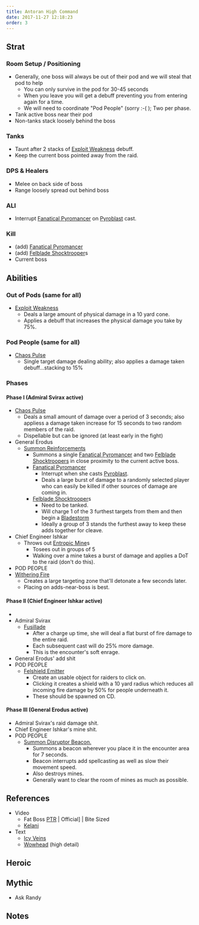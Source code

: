 ```yaml
---
title: Antoran High Command
date: 2017-11-27 12:18:23
order: 3
---
```


## Strat
### Room Setup / Positioning
- Generally, one boss will always be out of their pod and we will steal that pod to help
  - You can only survive in the pod for 30-45 seconds
  - When you leave you will get a debuff preventing you from entering again for a time.
  - We will need to coordinate "Pod People" (sorry :-( ); Two per phase.
- Tank active boss near their pod
- Non-tanks stack loosely behind the boss

### Tanks
- Taunt after 2 stacks of [Exploit Weakness](http://www.wowhead.com/spell=244892) debuff.
- Keep the current boss pointed away from the raid.

### DPS & Healers
- Melee on back side of boss
- Range loosely spread out behind boss

### ALl
- Interrupt [Fanatical Pyromancer](http://www.wowhead.com/npc=127724) on [Pyroblast](http://www.wowhead.com/spell=246505) cast.

### Kill
- (add) [Fanatical Pyromancer](http://www.wowhead.com/npc=127724) 
- (add) [Felblade Shocktrooper](http://www.wowhead.com/npc=127725)s
- Current boss

## Abilities
### Out of Pods (same for all)
- [Exploit Weakness](http://www.wowhead.com/spell=244892)
  - Deals a large amount of physical damage in a 10 yard cone.
  - Applies a debuff that increases the physical damage you take by 75%.

### Pod People (same for all)
- [Chaos Pulse](http://www.wowhead.com/spell=257974)
  - Single target damage dealing ability; also applies a damage taken debuff...stacking to 15%

### Phases
#### Phase I (Admiral Svirax active)
- [Chaos Pulse](http://www.wowhead.com/spell=257974)
  - Deals a small amount of damage over a period of 3 seconds; also appliess a damage taken increase for 15 seconds to two random members of the raid.
  - Dispellable but can be ignored (at least early in the fight)
- General Erodus
  - [Summon Reinforcements](http://www.wowhead.com/spell=245546)
    - Summons a single [Fanatical Pyromancer](http://www.wowhead.com/npc=127724) and two [Felblade Shocktroopers](http://www.wowhead.com/npc=127725) in close proximity to the current active boss.
    - [Fanatical Pyromancer](http://www.wowhead.com/npc=127724) 
      - Interrupt when she casts [Pyroblast](http://www.wowhead.com/spell=246505).
      - Deals a large burst of damage to a randomly selected player who can easily be killed if other sources of damage are coming in.
    - [Felblade Shocktrooper](http://www.wowhead.com/npc=127725)s
      - Need to be tanked.
      - Will charge 1 of the 3 furthest targets from them and then begin a [Bladestorm](http://www.wowhead.com/spell=253038)
      - Ideally a group of 3 stands the furthest away to keep these adds together for cleave.
- Chief Engineer Ishkar
  - Throws out [Entropic Mine](http://www.wowhead.com/spell=245161)s 
    - Tosees out in groups of 5
    - Walking over a mine takes a burst of damage and applies a DoT to the raid (don't do this).
- POD PEOPLE
 - [Withering Fire](http://www.wowhead.com/spell=245103)
    - Creates a large targeting zone that'll detonate a few seconds later.
    - Placing on adds-near-boss is best.

#### Phase II (Chief Engineer Ishkar active)
- 
- Admiral Svirax
  - [Fusillade](http://www.wowhead.com/spell=244627)
    - After a charge up time, she will deal a flat burst of fire damage to the entire raid.
    - Each subsequent cast will do 25% more damage.
    - This is the encounter's soft enrage.
- General Erodus' add shit
- POD PEOPLE
  - [Felshield Emitter](http://www.wowhead.com/spell=244902)
    - Create an usable object for raiders to click on.
    - Clicking it creates a shield with a 10 yard radius which reduces all incoming fire damage by 50% for people underneath it.
    - These should be spawned on CD.

#### Phase III (General Erodus active)
- Admiral Svirax's raid damage shit.
- Chief Engineer Ishkar's mine shit.
- POD PEOPLE
  - [Summon Disruptor Beacon.](http://www.wowhead.com/spell=245174)
    - Summons a beacon wherever you place it in the encounter area for 7 seconds.
    - Beacon interrupts add spellcasting as well as slow their movement speed.
    - Also destroys mines.
    - Generally want to clear the room of mines as much as possible.

## References

- Video
  - Fat Boss [PTR](https://www.youtube.com/watch?v=2i_nKvR7878&list=PLu3dsh6Bc2HXf2og3ie8L_Au-3tbxNlXD&index=3) | Official] | Bite Sized
  - [Kelani](https://www.youtube.com/watch?v=5fJylg6Jeko)
- Text
  - [Icy Veins](http://www.wowhead.com/antoran-high-command-antorus-raid-strategy-guide)
  - [Wowhead](http://www.wowhead.com/antoran-high-command-antorus-raid-strategy-guide) (high detail)


## Heroic

## Mythic
- Ask Randy

## Notes